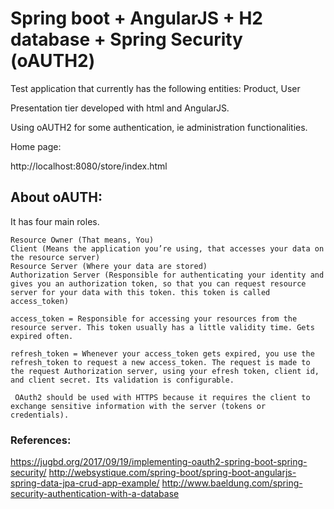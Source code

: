 

# Spring boot + AngularJS + H2 database  + Spring Security (oAUTH2)

Test application that currently has the following entities: Product, User

Presentation tier developed with html and AngularJS.

Using oAUTH2 for some authentication, ie administration functionalities.

Home page:

http://localhost:8080/store/index.html

## About oAUTH:

It has four main roles.

    Resource Owner (That means, You)
    Client (Means the application you’re using, that accesses your data on the resource server)
    Resource Server (Where your data are stored)
    Authorization Server (Responsible for authenticating your identity and gives you an authorization token, so that you can request resource server for your data with this token. this token is called access_token)

    access_token = Responsible for accessing your resources from the resource server. This token usually has a little validity time. Gets expired often.

    refresh_token = Whenever your access_token gets expired, you use the refresh_token to request a new access_token. The request is made to the request Authorization server, using your efresh token, client id, and client secret. Its validation is configurable.

     OAuth2 should be used with HTTPS because it requires the client to exchange sensitive information with the server (tokens or credentials).

### References:

https://jugbd.org/2017/09/19/implementing-oauth2-spring-boot-spring-security/
http://websystique.com/spring-boot/spring-boot-angularjs-spring-data-jpa-crud-app-example/
http://www.baeldung.com/spring-security-authentication-with-a-database